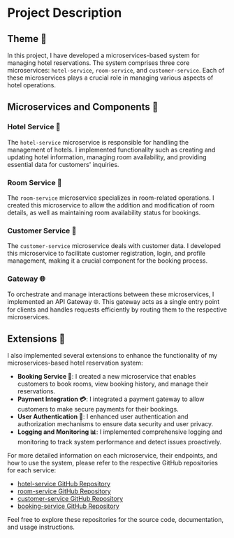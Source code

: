 # Project Description

## Theme 🏨
In this project, I have developed a microservices-based system for managing hotel reservations. The system comprises three core microservices: `hotel-service`, `room-service`, and `customer-service`. Each of these microservices plays a crucial role in managing various aspects of hotel operations.

## Microservices and Components 🧩

### Hotel Service 🏢
The `hotel-service` microservice is responsible for handling the management of hotels. I implemented functionality such as creating and updating hotel information, managing room availability, and providing essential data for customers' inquiries.

### Room Service 🛌
The `room-service` microservice specializes in room-related operations. I created this microservice to allow the addition and modification of room details, as well as maintaining room availability status for bookings.

### Customer Service 🧑
The `customer-service` microservice deals with customer data. I developed this microservice to facilitate customer registration, login, and profile management, making it a crucial component for the booking process.

### Gateway 🌐
To orchestrate and manage interactions between these microservices, I implemented an API Gateway 🌐. This gateway acts as a single entry point for clients and handles requests efficiently by routing them to the respective microservices.

## Extensions 🚀
I also implemented several extensions to enhance the functionality of my microservices-based hotel reservation system:

- **Booking Service 📅**: I created a new microservice that enables customers to book rooms, view booking history, and manage their reservations.
- **Payment Integration 💳**: I integrated a payment gateway to allow customers to make secure payments for their bookings.
- **User Authentication 🔐**: I enhanced user authentication and authorization mechanisms to ensure data security and user privacy.
- **Logging and Monitoring 📊**: I implemented comprehensive logging and monitoring to track system performance and detect issues proactively.

For more detailed information on each microservice, their endpoints, and how to use the system, please refer to the respective GitHub repositories for each service:

- [hotel-service GitHub Repository](https://github.com/your-username/hotel-service)
- [room-service GitHub Repository](https://github.com/your-username/room-service)
- [customer-service GitHub Repository](https://github.com/your-username/customer-service)
- [booking-service GitHub Repository](https://github.com/your-username/booking-service)

Feel free to explore these repositories for the source code, documentation, and usage instructions.

